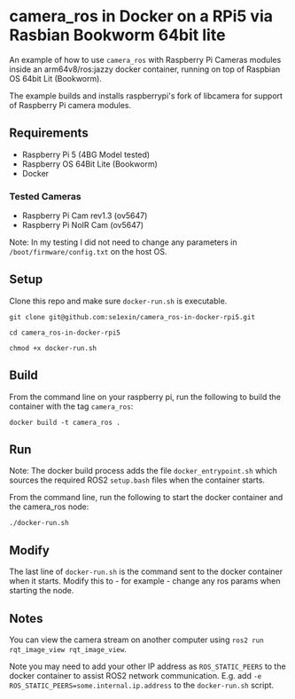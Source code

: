 # camera_ros in Docker on a RPi5 via Rasbian Bookworm 64bit lite

An example of how to use `camera_ros` with Raspberry Pi Cameras modules inside an arm64v8/ros:jazzy docker container, running on top of Raspbian OS 64bit Lit (Bookworm).

The example builds and installs raspberrypi's fork of libcamera for support of Raspberry Pi camera modules.

## Requirements

- Raspberry Pi 5 (4BG Model tested)
- Raspberry OS 64Bit Lite (Bookworm)
- Docker

### Tested Cameras
- Raspberry Pi Cam rev1.3 (ov5647)
- Raspberry Pi NoIR Cam (ov5647)

Note: In my testing I did not need to change any parameters in `/boot/firmware/config.txt` on the host OS.

## Setup

Clone this repo and make sure `docker-run.sh` is executable.

```
git clone git@github.com:se1exin/camera_ros-in-docker-rpi5.git

cd camera_ros-in-docker-rpi5

chmod +x docker-run.sh

```

## Build
From the command line on your raspberry pi, run the following to build the container with the tag `camera_ros`:

```
docker build -t camera_ros .
```

## Run
Note: The docker build process adds the file `docker_entrypoint.sh` which sources the required ROS2 `setup.bash` files when the container starts.

From the command line, run the following to start the docker container and the camera_ros node:

```
./docker-run.sh
```


## Modify
The last line of `docker-run.sh` is the command sent to the docker container when it starts. Modify this to - for example - change any ros params when starting the node.

## Notes
You can view the camera stream on another computer using `ros2 run rqt_image_view rqt_image_view`.

Note you may need to add your other IP address as `ROS_STATIC_PEERS` to the docker container to assist ROS2 network communication. E.g. add `-e ROS_STATIC_PEERS=some.internal.ip.address` to the `docker-run.sh` script.  